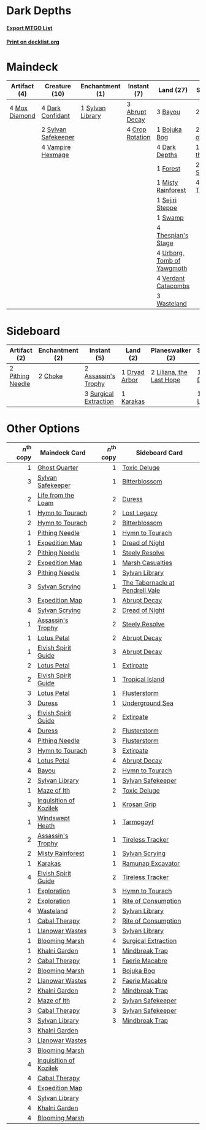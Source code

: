 # Dark Depths

#### [Export MTGO List](../collection/Dark%20Depths/Dark%20Depths.txt)
#### [Print on decklist.org](http://decklist.org/?deckmain=3%09Abrupt%20Decay%0A3%09Bayou%0A1%09Bojuka%20Bog%0A4%09Crop%20Rotation%0A4%09Dark%20Confidant%0A4%09Dark%20Depths%0A2%09Duress%0A1%09Forest%0A2%09Inquisition%20of%20Kozilek%0A1%09Life%20from%20the%20Loam%0A1%09Misty%20Rainforest%0A4%09Mox%20Diamond%0A1%09Sejiri%20Steppe%0A1%09Swamp%0A1%09Sylvan%20Library%0A2%09Sylvan%20Safekeeper%0A2%09Sylvan%20Scrying%0A4%09Thespian's%20Stage%0A4%09Thoughtseize%0A4%09Urborg,%20Tomb%20of%20Yawgmoth%0A4%09Vampire%20Hexmage%0A4%09Verdant%20Catacombs%0A3%09Wasteland&deckside=2%09Assassin's%20Trophy%0A2%09Choke%0A1%09Dryad%20Arbor%0A1%09Duress%0A1%09Karakas%0A2%09Liliana,%20the%20Last%20Hope%0A1%09Lost%20Legacy%0A2%09Pithing%20Needle%0A3%09Surgical%20Extraction)
# Maindeck

|                                      Artifact (4)                                      |                                        Creature (10)                                         |                                      Enchantment (1)                                      |                                       Instant (7)                                        |                                              Land (27)                                              |                                           Sorcery (11)                                            |
|----------------------------------------------------------------------------------------|----------------------------------------------------------------------------------------------|-------------------------------------------------------------------------------------------|------------------------------------------------------------------------------------------|-----------------------------------------------------------------------------------------------------|---------------------------------------------------------------------------------------------------|
|4 [Mox Diamond](http://gatherer.wizards.com/Pages/Card/Details.aspx?multiverseid=212634)|4 [Dark Confidant](http://gatherer.wizards.com/Pages/Card/Details.aspx?multiverseid=370413)   |1 [Sylvan Library](http://gatherer.wizards.com/Pages/Card/Details.aspx?multiverseid=383120)|3 [Abrupt Decay](http://gatherer.wizards.com/Pages/Card/Details.aspx?multiverseid=425971) |3 [Bayou](http://gatherer.wizards.com/Pages/Card/Details.aspx?multiverseid=382860)                   |2 [Duress](http://gatherer.wizards.com/Pages/Card/Details.aspx?multiverseid=270465)                |
|                                                                                        |2 [Sylvan Safekeeper](http://gatherer.wizards.com/Pages/Card/Details.aspx?multiverseid=430371)|                                                                                           |4 [Crop Rotation](http://gatherer.wizards.com/Pages/Card/Details.aspx?multiverseid=417430)|1 [Bojuka Bog](http://gatherer.wizards.com/Pages/Card/Details.aspx?multiverseid=247536)              |2 [Inquisition of Kozilek](http://gatherer.wizards.com/Pages/Card/Details.aspx?multiverseid=425900)|
|                                                                                        |4 [Vampire Hexmage](http://gatherer.wizards.com/Pages/Card/Details.aspx?multiverseid=382397)  |                                                                                           |                                                                                          |4 [Dark Depths](http://gatherer.wizards.com/Pages/Card/Details.aspx?multiverseid=416746)             |1 [Life from the Loam](http://gatherer.wizards.com/Pages/Card/Details.aspx?multiverseid=370398)    |
|                                                                                        |                                                                                              |                                                                                           |                                                                                          |1 [Forest](http://gatherer.wizards.com/Pages/Card/Details.aspx?multiverseid=439605)                  |2 [Sylvan Scrying](http://gatherer.wizards.com/Pages/Card/Details.aspx?multiverseid=49529)         |
|                                                                                        |                                                                                              |                                                                                           |                                                                                          |1 [Misty Rainforest](http://gatherer.wizards.com/Pages/Card/Details.aspx?multiverseid=426065)        |4 [Thoughtseize](http://gatherer.wizards.com/Pages/Card/Details.aspx?multiverseid=438676)          |
|                                                                                        |                                                                                              |                                                                                           |                                                                                          |1 [Sejiri Steppe](http://gatherer.wizards.com/Pages/Card/Details.aspx?multiverseid=243453)           |                                                                                                   |
|                                                                                        |                                                                                              |                                                                                           |                                                                                          |1 [Swamp](http://gatherer.wizards.com/Pages/Card/Details.aspx?multiverseid=439603)                   |                                                                                                   |
|                                                                                        |                                                                                              |                                                                                           |                                                                                          |4 [Thespian's Stage](http://gatherer.wizards.com/Pages/Card/Details.aspx?multiverseid=366353)        |                                                                                                   |
|                                                                                        |                                                                                              |                                                                                           |                                                                                          |4 [Urborg, Tomb of Yawgmoth](http://gatherer.wizards.com/Pages/Card/Details.aspx?multiverseid=287330)|                                                                                                   |
|                                                                                        |                                                                                              |                                                                                           |                                                                                          |4 [Verdant Catacombs](http://gatherer.wizards.com/Pages/Card/Details.aspx?multiverseid=426074)       |                                                                                                   |
|                                                                                        |                                                                                              |                                                                                           |                                                                                          |3 [Wasteland](http://gatherer.wizards.com/Pages/Card/Details.aspx?multiverseid=413790)               |                                                                                                   |


# Sideboard

|                                       Artifact (2)                                        |                                 Enchantment (2)                                  |                                          Instant (5)                                           |                                        Land (2)                                        |                                         Planeswalker (2)                                          |                                      Sorcery (2)                                       |
|-------------------------------------------------------------------------------------------|----------------------------------------------------------------------------------|------------------------------------------------------------------------------------------------|----------------------------------------------------------------------------------------|---------------------------------------------------------------------------------------------------|----------------------------------------------------------------------------------------|
|2 [Pithing Needle](http://gatherer.wizards.com/Pages/Card/Details.aspx?multiverseid=425815)|2 [Choke](http://gatherer.wizards.com/Pages/Card/Details.aspx?multiverseid=430685)|2 [Assassin's Trophy](http://gatherer.wizards.com/Pages/Card/Details.aspx?multiverseid=452902)  |1 [Dryad Arbor](http://gatherer.wizards.com/Pages/Card/Details.aspx?multiverseid=282542)|2 [Liliana, the Last Hope](http://gatherer.wizards.com/Pages/Card/Details.aspx?multiverseid=414388)|1 [Duress](http://gatherer.wizards.com/Pages/Card/Details.aspx?multiverseid=270465)     |
|                                                                                           |                                                                                  |3 [Surgical Extraction](http://gatherer.wizards.com/Pages/Card/Details.aspx?multiverseid=397706)|1 [Karakas](http://gatherer.wizards.com/Pages/Card/Details.aspx?multiverseid=201198)    |                                                                                                   |1 [Lost Legacy](http://gatherer.wizards.com/Pages/Card/Details.aspx?multiverseid=417661)|


# Other Options

|*n*<sup>th</sup> copy|                                          Maindeck Card                                          |*n*<sup>th</sup> copy|                                              Sideboard Card                                              |
|--------------------:|-------------------------------------------------------------------------------------------------|--------------------:|----------------------------------------------------------------------------------------------------------|
|                    1|[Ghost Quarter](http://gatherer.wizards.com/Pages/Card/Details.aspx?multiverseid=430470)         |                    1|[Toxic Deluge](http://gatherer.wizards.com/Pages/Card/Details.aspx?multiverseid=413650)                   |
|                    3|[Sylvan Safekeeper](http://gatherer.wizards.com/Pages/Card/Details.aspx?multiverseid=430371)     |                    1|[Bitterblossom](http://gatherer.wizards.com/Pages/Card/Details.aspx?multiverseid=397701)                  |
|                    2|[Life from the Loam](http://gatherer.wizards.com/Pages/Card/Details.aspx?multiverseid=370398)    |                    2|[Duress](http://gatherer.wizards.com/Pages/Card/Details.aspx?multiverseid=270465)                         |
|                    1|[Hymn to Tourach](http://gatherer.wizards.com/Pages/Card/Details.aspx?multiverseid=382976)       |                    2|[Lost Legacy](http://gatherer.wizards.com/Pages/Card/Details.aspx?multiverseid=417661)                    |
|                    2|[Hymn to Tourach](http://gatherer.wizards.com/Pages/Card/Details.aspx?multiverseid=382976)       |                    2|[Bitterblossom](http://gatherer.wizards.com/Pages/Card/Details.aspx?multiverseid=397701)                  |
|                    1|[Pithing Needle](http://gatherer.wizards.com/Pages/Card/Details.aspx?multiverseid=425815)        |                    1|[Hymn to Tourach](http://gatherer.wizards.com/Pages/Card/Details.aspx?multiverseid=382976)                |
|                    1|[Expedition Map](http://gatherer.wizards.com/Pages/Card/Details.aspx?multiverseid=397742)        |                    1|[Dread of Night](http://gatherer.wizards.com/Pages/Card/Details.aspx?multiverseid=4658)                   |
|                    2|[Pithing Needle](http://gatherer.wizards.com/Pages/Card/Details.aspx?multiverseid=425815)        |                    1|[Steely Resolve](http://gatherer.wizards.com/Pages/Card/Details.aspx?multiverseid=40130)                  |
|                    2|[Expedition Map](http://gatherer.wizards.com/Pages/Card/Details.aspx?multiverseid=397742)        |                    1|[Marsh Casualties](http://gatherer.wizards.com/Pages/Card/Details.aspx?multiverseid=401696)               |
|                    3|[Pithing Needle](http://gatherer.wizards.com/Pages/Card/Details.aspx?multiverseid=425815)        |                    1|[Sylvan Library](http://gatherer.wizards.com/Pages/Card/Details.aspx?multiverseid=383120)                 |
|                    3|[Sylvan Scrying](http://gatherer.wizards.com/Pages/Card/Details.aspx?multiverseid=49529)         |                    1|[The Tabernacle at Pendrell Vale](http://gatherer.wizards.com/Pages/Card/Details.aspx?multiverseid=201236)|
|                    3|[Expedition Map](http://gatherer.wizards.com/Pages/Card/Details.aspx?multiverseid=397742)        |                    1|[Abrupt Decay](http://gatherer.wizards.com/Pages/Card/Details.aspx?multiverseid=425971)                   |
|                    4|[Sylvan Scrying](http://gatherer.wizards.com/Pages/Card/Details.aspx?multiverseid=49529)         |                    2|[Dread of Night](http://gatherer.wizards.com/Pages/Card/Details.aspx?multiverseid=4658)                   |
|                    1|[Assassin's Trophy](http://gatherer.wizards.com/Pages/Card/Details.aspx?multiverseid=452902)     |                    2|[Steely Resolve](http://gatherer.wizards.com/Pages/Card/Details.aspx?multiverseid=40130)                  |
|                    1|[Lotus Petal](http://gatherer.wizards.com/Pages/Card/Details.aspx?multiverseid=420602)           |                    2|[Abrupt Decay](http://gatherer.wizards.com/Pages/Card/Details.aspx?multiverseid=425971)                   |
|                    1|[Elvish Spirit Guide](http://gatherer.wizards.com/Pages/Card/Details.aspx?multiverseid=184542)   |                    3|[Abrupt Decay](http://gatherer.wizards.com/Pages/Card/Details.aspx?multiverseid=425971)                   |
|                    2|[Lotus Petal](http://gatherer.wizards.com/Pages/Card/Details.aspx?multiverseid=420602)           |                    1|[Extirpate](http://gatherer.wizards.com/Pages/Card/Details.aspx?multiverseid=370384)                      |
|                    2|[Elvish Spirit Guide](http://gatherer.wizards.com/Pages/Card/Details.aspx?multiverseid=184542)   |                    1|[Tropical Island](http://gatherer.wizards.com/Pages/Card/Details.aspx?multiverseid=383138)                |
|                    3|[Lotus Petal](http://gatherer.wizards.com/Pages/Card/Details.aspx?multiverseid=420602)           |                    1|[Flusterstorm](http://gatherer.wizards.com/Pages/Card/Details.aspx?multiverseid=382942)                   |
|                    3|[Duress](http://gatherer.wizards.com/Pages/Card/Details.aspx?multiverseid=270465)                |                    1|[Underground Sea](http://gatherer.wizards.com/Pages/Card/Details.aspx?multiverseid=383142)                |
|                    3|[Elvish Spirit Guide](http://gatherer.wizards.com/Pages/Card/Details.aspx?multiverseid=184542)   |                    2|[Extirpate](http://gatherer.wizards.com/Pages/Card/Details.aspx?multiverseid=370384)                      |
|                    4|[Duress](http://gatherer.wizards.com/Pages/Card/Details.aspx?multiverseid=270465)                |                    2|[Flusterstorm](http://gatherer.wizards.com/Pages/Card/Details.aspx?multiverseid=382942)                   |
|                    4|[Pithing Needle](http://gatherer.wizards.com/Pages/Card/Details.aspx?multiverseid=425815)        |                    3|[Flusterstorm](http://gatherer.wizards.com/Pages/Card/Details.aspx?multiverseid=382942)                   |
|                    3|[Hymn to Tourach](http://gatherer.wizards.com/Pages/Card/Details.aspx?multiverseid=382976)       |                    3|[Extirpate](http://gatherer.wizards.com/Pages/Card/Details.aspx?multiverseid=370384)                      |
|                    4|[Lotus Petal](http://gatherer.wizards.com/Pages/Card/Details.aspx?multiverseid=420602)           |                    4|[Abrupt Decay](http://gatherer.wizards.com/Pages/Card/Details.aspx?multiverseid=425971)                   |
|                    4|[Bayou](http://gatherer.wizards.com/Pages/Card/Details.aspx?multiverseid=382860)                 |                    2|[Hymn to Tourach](http://gatherer.wizards.com/Pages/Card/Details.aspx?multiverseid=382976)                |
|                    2|[Sylvan Library](http://gatherer.wizards.com/Pages/Card/Details.aspx?multiverseid=383120)        |                    1|[Sylvan Safekeeper](http://gatherer.wizards.com/Pages/Card/Details.aspx?multiverseid=430371)              |
|                    1|[Maze of Ith](http://gatherer.wizards.com/Pages/Card/Details.aspx?multiverseid=201263)           |                    2|[Toxic Deluge](http://gatherer.wizards.com/Pages/Card/Details.aspx?multiverseid=413650)                   |
|                    3|[Inquisition of Kozilek](http://gatherer.wizards.com/Pages/Card/Details.aspx?multiverseid=425900)|                    1|[Krosan Grip](http://gatherer.wizards.com/Pages/Card/Details.aspx?multiverseid=370557)                    |
|                    1|[Windswept Heath](http://gatherer.wizards.com/Pages/Card/Details.aspx?multiverseid=405115)       |                    1|[Tarmogoyf](http://gatherer.wizards.com/Pages/Card/Details.aspx?multiverseid=370404)                      |
|                    2|[Assassin's Trophy](http://gatherer.wizards.com/Pages/Card/Details.aspx?multiverseid=452902)     |                    1|[Tireless Tracker](http://gatherer.wizards.com/Pages/Card/Details.aspx?multiverseid=409997)               |
|                    2|[Misty Rainforest](http://gatherer.wizards.com/Pages/Card/Details.aspx?multiverseid=426065)      |                    1|[Sylvan Scrying](http://gatherer.wizards.com/Pages/Card/Details.aspx?multiverseid=49529)                  |
|                    1|[Karakas](http://gatherer.wizards.com/Pages/Card/Details.aspx?multiverseid=201198)               |                    1|[Ramunap Excavator](http://gatherer.wizards.com/Pages/Card/Details.aspx?multiverseid=430818)              |
|                    4|[Elvish Spirit Guide](http://gatherer.wizards.com/Pages/Card/Details.aspx?multiverseid=184542)   |                    2|[Tireless Tracker](http://gatherer.wizards.com/Pages/Card/Details.aspx?multiverseid=409997)               |
|                    1|[Exploration](http://gatherer.wizards.com/Pages/Card/Details.aspx?multiverseid=382262)           |                    3|[Hymn to Tourach](http://gatherer.wizards.com/Pages/Card/Details.aspx?multiverseid=382976)                |
|                    2|[Exploration](http://gatherer.wizards.com/Pages/Card/Details.aspx?multiverseid=382262)           |                    1|[Rite of Consumption](http://gatherer.wizards.com/Pages/Card/Details.aspx?multiverseid=159400)            |
|                    4|[Wasteland](http://gatherer.wizards.com/Pages/Card/Details.aspx?multiverseid=413790)             |                    2|[Sylvan Library](http://gatherer.wizards.com/Pages/Card/Details.aspx?multiverseid=383120)                 |
|                    1|[Cabal Therapy](http://gatherer.wizards.com/Pages/Card/Details.aspx?multiverseid=265166)         |                    2|[Rite of Consumption](http://gatherer.wizards.com/Pages/Card/Details.aspx?multiverseid=159400)            |
|                    1|[Llanowar Wastes](http://gatherer.wizards.com/Pages/Card/Details.aspx?multiverseid=398589)       |                    3|[Sylvan Library](http://gatherer.wizards.com/Pages/Card/Details.aspx?multiverseid=383120)                 |
|                    1|[Blooming Marsh](http://gatherer.wizards.com/Pages/Card/Details.aspx?multiverseid=417816)        |                    4|[Surgical Extraction](http://gatherer.wizards.com/Pages/Card/Details.aspx?multiverseid=397706)            |
|                    1|[Khalni Garden](http://gatherer.wizards.com/Pages/Card/Details.aspx?multiverseid=423547)         |                    1|[Mindbreak Trap](http://gatherer.wizards.com/Pages/Card/Details.aspx?multiverseid=197532)                 |
|                    2|[Cabal Therapy](http://gatherer.wizards.com/Pages/Card/Details.aspx?multiverseid=265166)         |                    1|[Faerie Macabre](http://gatherer.wizards.com/Pages/Card/Details.aspx?multiverseid=370410)                 |
|                    2|[Blooming Marsh](http://gatherer.wizards.com/Pages/Card/Details.aspx?multiverseid=417816)        |                    1|[Bojuka Bog](http://gatherer.wizards.com/Pages/Card/Details.aspx?multiverseid=247536)                     |
|                    2|[Llanowar Wastes](http://gatherer.wizards.com/Pages/Card/Details.aspx?multiverseid=398589)       |                    2|[Faerie Macabre](http://gatherer.wizards.com/Pages/Card/Details.aspx?multiverseid=370410)                 |
|                    2|[Khalni Garden](http://gatherer.wizards.com/Pages/Card/Details.aspx?multiverseid=423547)         |                    2|[Mindbreak Trap](http://gatherer.wizards.com/Pages/Card/Details.aspx?multiverseid=197532)                 |
|                    2|[Maze of Ith](http://gatherer.wizards.com/Pages/Card/Details.aspx?multiverseid=201263)           |                    2|[Sylvan Safekeeper](http://gatherer.wizards.com/Pages/Card/Details.aspx?multiverseid=430371)              |
|                    3|[Cabal Therapy](http://gatherer.wizards.com/Pages/Card/Details.aspx?multiverseid=265166)         |                    3|[Sylvan Safekeeper](http://gatherer.wizards.com/Pages/Card/Details.aspx?multiverseid=430371)              |
|                    3|[Sylvan Library](http://gatherer.wizards.com/Pages/Card/Details.aspx?multiverseid=383120)        |                    3|[Mindbreak Trap](http://gatherer.wizards.com/Pages/Card/Details.aspx?multiverseid=197532)                 |
|                    3|[Khalni Garden](http://gatherer.wizards.com/Pages/Card/Details.aspx?multiverseid=423547)         |                     |                                                                                                          |
|                    3|[Llanowar Wastes](http://gatherer.wizards.com/Pages/Card/Details.aspx?multiverseid=398589)       |                     |                                                                                                          |
|                    3|[Blooming Marsh](http://gatherer.wizards.com/Pages/Card/Details.aspx?multiverseid=417816)        |                     |                                                                                                          |
|                    4|[Inquisition of Kozilek](http://gatherer.wizards.com/Pages/Card/Details.aspx?multiverseid=425900)|                     |                                                                                                          |
|                    4|[Cabal Therapy](http://gatherer.wizards.com/Pages/Card/Details.aspx?multiverseid=265166)         |                     |                                                                                                          |
|                    4|[Expedition Map](http://gatherer.wizards.com/Pages/Card/Details.aspx?multiverseid=397742)        |                     |                                                                                                          |
|                    4|[Sylvan Library](http://gatherer.wizards.com/Pages/Card/Details.aspx?multiverseid=383120)        |                     |                                                                                                          |
|                    4|[Khalni Garden](http://gatherer.wizards.com/Pages/Card/Details.aspx?multiverseid=423547)         |                     |                                                                                                          |
|                    4|[Blooming Marsh](http://gatherer.wizards.com/Pages/Card/Details.aspx?multiverseid=417816)        |                     |                                                                                                          |

